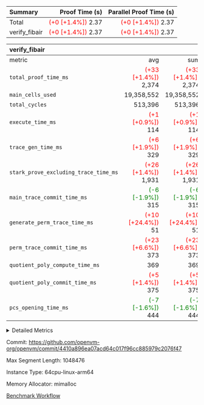 | Summary | Proof Time (s) | Parallel Proof Time (s) |
|:---|---:|---:|
| Total | <span style='color: red'>(+0 [+1.4%])</span> 2.37 | <span style='color: red'>(+0 [+1.4%])</span> 2.37 |
| verify_fibair | <span style='color: red'>(+0 [+1.4%])</span> 2.37 | <span style='color: red'>(+0 [+1.4%])</span> 2.37 |


| verify_fibair |||||
|:---|---:|---:|---:|---:|
|metric|avg|sum|max|min|
| `total_proof_time_ms ` | <span style='color: red'>(+33 [+1.4%])</span> 2,374 | <span style='color: red'>(+33 [+1.4%])</span> 2,374 | <span style='color: red'>(+33 [+1.4%])</span> 2,374 | <span style='color: red'>(+33 [+1.4%])</span> 2,374 |
| `main_cells_used     ` |  19,358,552 |  19,358,552 |  19,358,552 |  19,358,552 |
| `total_cycles        ` |  513,396 |  513,396 |  513,396 |  513,396 |
| `execute_time_ms     ` | <span style='color: red'>(+1 [+0.9%])</span> 114 | <span style='color: red'>(+1 [+0.9%])</span> 114 | <span style='color: red'>(+1 [+0.9%])</span> 114 | <span style='color: red'>(+1 [+0.9%])</span> 114 |
| `trace_gen_time_ms   ` | <span style='color: red'>(+6 [+1.9%])</span> 329 | <span style='color: red'>(+6 [+1.9%])</span> 329 | <span style='color: red'>(+6 [+1.9%])</span> 329 | <span style='color: red'>(+6 [+1.9%])</span> 329 |
| `stark_prove_excluding_trace_time_ms` | <span style='color: red'>(+26 [+1.4%])</span> 1,931 | <span style='color: red'>(+26 [+1.4%])</span> 1,931 | <span style='color: red'>(+26 [+1.4%])</span> 1,931 | <span style='color: red'>(+26 [+1.4%])</span> 1,931 |
| `main_trace_commit_time_ms` | <span style='color: green'>(-6 [-1.9%])</span> 315 | <span style='color: green'>(-6 [-1.9%])</span> 315 | <span style='color: green'>(-6 [-1.9%])</span> 315 | <span style='color: green'>(-6 [-1.9%])</span> 315 |
| `generate_perm_trace_time_ms` | <span style='color: red'>(+10 [+24.4%])</span> 51 | <span style='color: red'>(+10 [+24.4%])</span> 51 | <span style='color: red'>(+10 [+24.4%])</span> 51 | <span style='color: red'>(+10 [+24.4%])</span> 51 |
| `perm_trace_commit_time_ms` | <span style='color: red'>(+23 [+6.6%])</span> 373 | <span style='color: red'>(+23 [+6.6%])</span> 373 | <span style='color: red'>(+23 [+6.6%])</span> 373 | <span style='color: red'>(+23 [+6.6%])</span> 373 |
| `quotient_poly_compute_time_ms` |  369 |  369 |  369 |  369 |
| `quotient_poly_commit_time_ms` | <span style='color: red'>(+5 [+1.4%])</span> 375 | <span style='color: red'>(+5 [+1.4%])</span> 375 | <span style='color: red'>(+5 [+1.4%])</span> 375 | <span style='color: red'>(+5 [+1.4%])</span> 375 |
| `pcs_opening_time_ms ` | <span style='color: green'>(-7 [-1.6%])</span> 444 | <span style='color: green'>(-7 [-1.6%])</span> 444 | <span style='color: green'>(-7 [-1.6%])</span> 444 | <span style='color: green'>(-7 [-1.6%])</span> 444 |



<details>
<summary>Detailed Metrics</summary>

|  | verify_program_compile_ms | total_cells | stark_prove_excluding_trace_time_ms | quotient_poly_compute_time_ms | quotient_poly_commit_time_ms | perm_trace_commit_time_ms | pcs_opening_time_ms | main_trace_commit_time_ms |
| --- | --- | --- | --- | --- | --- | --- | --- |
|  | 4 | 65,536 | 67 | 3 | 14 | 0 | 32 | 17 | 

| air_name | rows | quotient_deg | main_cols | interactions | constraints | cells |
| --- | --- | --- | --- | --- | --- | --- |
| AccessAdapterAir<2> |  | 4 |  | 5 | 12 |  | 
| AccessAdapterAir<4> |  | 4 |  | 5 | 12 |  | 
| AccessAdapterAir<8> |  | 4 |  | 5 | 12 |  | 
| FibonacciAir | 32,768 | 1 | 2 |  | 5 | 65,536 | 
| FriReducedOpeningAir |  | 4 |  | 31 | 53 |  | 
| NativePoseidon2Air<BabyBearParameters>, 1> |  | 4 |  | 176 | 590 |  | 
| PhantomAir |  | 4 |  | 3 | 4 |  | 
| ProgramAir |  | 1 |  | 1 | 4 |  | 
| VariableRangeCheckerAir |  | 1 |  | 1 | 4 |  | 
| VmAirWrapper<BranchNativeAdapterAir, BranchEqualCoreAir<1> |  | 2 |  | 11 | 23 |  | 
| VmAirWrapper<JalNativeAdapterAir, JalCoreAir> |  | 4 |  | 7 | 6 |  | 
| VmAirWrapper<NativeAdapterAir<2, 0>, PublicValuesCoreAir> |  | 4 |  | 11 | 22 |  | 
| VmAirWrapper<NativeAdapterAir<2, 1>, FieldArithmeticCoreAir> |  | 4 |  | 15 | 23 |  | 
| VmAirWrapper<NativeLoadStoreAdapterAir<1>, NativeLoadStoreCoreAir<1> |  | 4 |  | 15 | 20 |  | 
| VmAirWrapper<NativeLoadStoreAdapterAir<4>, NativeLoadStoreCoreAir<4> |  | 4 |  | 15 | 20 |  | 
| VmAirWrapper<NativeVectorizedAdapterAir<4>, FieldExtensionCoreAir> |  | 4 |  | 15 | 23 |  | 
| VmConnectorAir |  | 4 |  | 3 | 8 |  | 
| VolatileBoundaryAir |  | 4 |  | 4 | 16 |  | 

| group | trace_gen_time_ms | total_proof_time_ms | total_cycles | total_cells | stark_prove_excluding_trace_time_ms | quotient_poly_compute_time_ms | quotient_poly_commit_time_ms | perm_trace_commit_time_ms | pcs_opening_time_ms | main_trace_commit_time_ms | main_cells_used | generate_perm_trace_time_ms | execute_time_ms |
| --- | --- | --- | --- | --- | --- | --- | --- | --- | --- | --- | --- | --- | --- |
| verify_fibair | 329 | 2,374 | 513,396 | 50,170,008 | 1,931 | 369 | 375 | 373 | 444 | 315 | 19,358,552 | 51 | 114 | 

| group | air_name | rows | prep_cols | perm_cols | main_cols | cells |
| --- | --- | --- | --- | --- | --- | --- |
| verify_fibair | AccessAdapterAir<2> | 65,536 |  | 16 | 11 | 1,769,472 | 
| verify_fibair | AccessAdapterAir<4> | 32,768 |  | 16 | 13 | 950,272 | 
| verify_fibair | AccessAdapterAir<8> | 128 |  | 16 | 17 | 4,224 | 
| verify_fibair | FriReducedOpeningAir | 1,024 |  | 36 | 26 | 63,488 | 
| verify_fibair | NativePoseidon2Air<BabyBearParameters>, 1> | 16,384 |  | 356 | 399 | 12,369,920 | 
| verify_fibair | PhantomAir | 16,384 |  | 8 | 6 | 229,376 | 
| verify_fibair | ProgramAir | 8,192 |  | 8 | 10 | 147,456 | 
| verify_fibair | VariableRangeCheckerAir | 262,144 | 2 | 8 | 1 | 2,359,296 | 
| verify_fibair | VmAirWrapper<BranchNativeAdapterAir, BranchEqualCoreAir<1> | 131,072 |  | 28 | 23 | 6,684,672 | 
| verify_fibair | VmAirWrapper<JalNativeAdapterAir, JalCoreAir> | 16,384 |  | 12 | 10 | 360,448 | 
| verify_fibair | VmAirWrapper<NativeAdapterAir<2, 1>, FieldArithmeticCoreAir> | 262,144 |  | 20 | 30 | 13,107,200 | 
| verify_fibair | VmAirWrapper<NativeLoadStoreAdapterAir<1>, NativeLoadStoreCoreAir<1> | 131,072 |  | 36 | 25 | 7,995,392 | 
| verify_fibair | VmAirWrapper<NativeLoadStoreAdapterAir<4>, NativeLoadStoreCoreAir<4> | 16,384 |  | 36 | 34 | 1,146,880 | 
| verify_fibair | VmAirWrapper<NativeVectorizedAdapterAir<4>, FieldExtensionCoreAir> | 8,192 |  | 20 | 40 | 491,520 | 
| verify_fibair | VmConnectorAir | 2 | 1 | 8 | 4 | 24 | 
| verify_fibair | VolatileBoundaryAir | 131,072 |  | 8 | 11 | 2,490,368 | 

</details>


Commit: https://github.com/openvm-org/openvm/commit/4410a896ea07acd64c017f96cc885979c2076f47

Max Segment Length: 1048476

Instance Type: 64cpu-linux-arm64

Memory Allocator: mimalloc

[Benchmark Workflow](https://github.com/openvm-org/openvm/actions/runs/12936605432)
